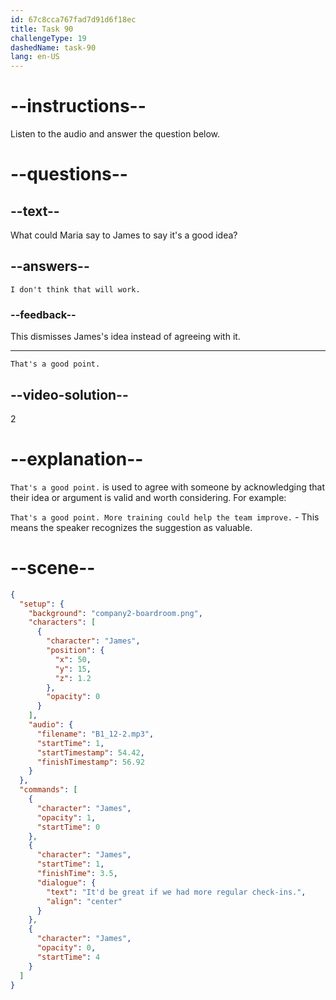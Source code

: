 ```yaml
---
id: 67c8cca767fad7d91d6f18ec
title: Task 90
challengeType: 19
dashedName: task-90
lang: en-US
---
```


<!-- (Audio) James: It'd be great if we had more regular check-ins. -->

<!-- SPEAKING -->

# --instructions--

Listen to the audio and answer the question below.  

# --questions--

## --text--

What could Maria say to James to say it's a good idea?  

## --answers--

`I don't think that will work.`

### --feedback--

This dismisses James's idea instead of agreeing with it.  

---

`That's a good point.`

## --video-solution--

2  

# --explanation--

`That's a good point.` is used to agree with someone by acknowledging that their idea or argument is valid and worth considering. For example:

`That's a good point. More training could help the team improve.` - This means the speaker recognizes the suggestion as valuable.  

# --scene--

```json
{
  "setup": {
    "background": "company2-boardroom.png",
    "characters": [
      {
        "character": "James",
        "position": {
          "x": 50,
          "y": 15,
          "z": 1.2
        },
        "opacity": 0
      }
    ],
    "audio": {
      "filename": "B1_12-2.mp3",
      "startTime": 1,
      "startTimestamp": 54.42,
      "finishTimestamp": 56.92
    }
  },
  "commands": [
    {
      "character": "James",
      "opacity": 1,
      "startTime": 0
    },
    {
      "character": "James",
      "startTime": 1,
      "finishTime": 3.5,
      "dialogue": {
        "text": "It'd be great if we had more regular check-ins.",
        "align": "center"
      }
    },
    {
      "character": "James",
      "opacity": 0,
      "startTime": 4
    }
  ]
}
```
